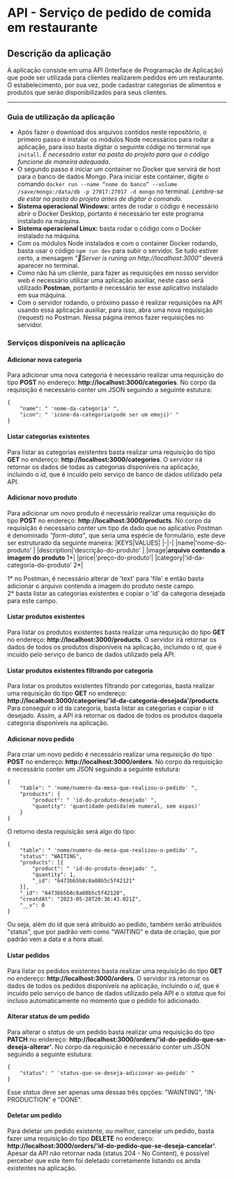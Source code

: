 
# API - Serviço de pedido de comida em restaurante
## Descrição da aplicação
A aplicação consiste em uma API (Interface de Programação de Aplicação) que pode ser utilizada para clientes realizarem pedidos em um restaurante. O estabelecimento, por sua vez, pode cadastrar categorias de alimentos e produtos que serão disponibilizados para seus clientes.

---

### Guia de utilização da aplicação
- Após fazer o download dos arquivos contidos neste repositório, o primeiro passo é instalar os módulos Node necessários para rodar a aplicação, para isso basta digitar o seguinte código no terminal `npm install`. _É necessário estar na pasta do projeto para que o código funcione de maneira adequada._
- O segundo passo é iniciar um container no Docker que servirá de host para o banco de dados Mongo. Para iniciar este container, digite o comando `docker run --name “nome do banco” --volume /save/mongo:/data/db -p 27017:27017 -d mongo` no terminal. _Lembre-se de estar na pasta do projeto antes de digitar o comando._
-  **Sistema operacional Windows:** antes de rodar o código é necessário abrir o Docker Desktop, portanto é necessário ter este programa instalado na máquina.
-  **Sistema operacional Linux:** basta rodar o código com o Docker instalado na máquina.
- Com os módulos Node instalados e com o container Docker rodando, basta usar o código `npm run dev` para subir o servidor. Se tudo estiver certo, a mensagem _"🚗Server is runing on http://localhost:3000"_ deverá aparecer no terminal.
- Como não há um cliente, para fazer as requisições em nosso servidor web é necessário utilizar uma aplicação auxiliar, neste caso será utilizado **Postman**, portanto é necessário ter esse aplicativo instalado em sua máquina.
- Com o servidor rodando, o próximo passo é realizar requisições na API usando essa aplicação auxiliar, para isso, abra uma nova requisição (request) no Postman. Nessa página iremos fazer requisições no servidor.
### Serviços disponíveis na aplicação
#### Adicionar nova categoria
Para adicionar uma nova categoria é necessário realizar uma requisição do tipo **POST** no endereço: **http://localhost:3000/categories**. No corpo da requisição é necessário conter um JSON seguindo a seguinte estutura:
```
{
	"name": " 'nome-da-categoria' ",
	"icon": " 'icone-da-categoria(pode ser um emoji)' "
}
```
#### Listar categorias existentes
Para listar as categorias existentes basta realizar uma requisição do tipo **GET** no endereço: **http://localhost:3000/categories**. O servidor irá retornar os dados de todas as categorias disponíveis na aplicação, incluindo o _id_, que é incuído pelo serviço de banco de dados utilizado pela API.
#### Adicionar novo produto
Para adicionar um novo produto é necessário realizar uma requisição do tipo **POST** no endereço: **http://localhost:3000/products**. No corpo da requisição é necessário conter um tipo de dado que no aplicativo Postman é denominado _"form-data"_, que seria uma espécie de formulário, este deve ser estruturado da seguinte maneira:
|KEYS|VALUES|
|-|-|
|name|'nome-do-produto' |
|description|'descrição-do-produto' |
|image|**arquivo contendo a imagem do produto** 1*|
|price|'preço-do-produto'|
|category|'id-da-categoria-do-produto' 2*|

1* no Postman, é necessário alterar de 'text' para 'file' e então basta adicionar o arquivo contendo a imagem do produto neste campo.\
2* basta listar as categorias existentes e copiar o 'id' da categoria desejada para este campo.
#### Listar produtos existentes
Para listar os produtos existentes basta realizar uma requisição do tipo **GET** no endereço: **http://localhost:3000/products**. O servidor irá retornar os dados de todos os produtos disponíveis na aplicação, incluindo o _id_, que é incuído pelo serviço de banco de dados utilizado pela API.
#### Listar produtos existentes filtrando por categoria
Para listar os produtos existentes filtrando por categorias, basta realizar uma requisição do tipo **GET** no endereço: **http://localhost:3000/categories/'id-da-categoria-desejada'/products**. Para conseguir o id da categoria, basta listar as categorias e copiar o id desejado. Assim, a API irá retornar os dados de todos os produtos daquela categoria disponíveis na aplicação.
#### Adicionar novo pedido
Para criar um novo pedido é necessário realizar uma requisição do tipo **POST** no endereço: **http://localhost:3000/orders**. No corpo da requisição é necessário conter um JSON seguindo a seguinte estutura:
```
{
	"table": " 'nome/numero-da-mesa-que-realizou-o-pedido' ",
	"products": {
		"product": " 'id-do-produto-desejado' ",
		"quantity": 'quantidade-pedida(em numeral, sem aspas)'
	}
}
```
O retorno desta requisição será algo do tipo:
```
{
	"table": " 'nome/numero-da-mesa-que-realizou-o-pedido' ",
	"status": "WAITING",
	"products": [{
		"product": " 'id-do-produto-desejado' ",
		"quantity": 1,
		"_id": "6473bb5b8c8a08b5c5f42121"
	}],
	"_id": "6473bb5b8c8a08b5c5f42120",
	"creatdAt": "2023-05-28T20:36:43.021Z",
	"__v": 0
}
```
Ou seja, além do id que será atribuído ao pedido, também serão atribuídos "status", que por padrão vem como "WAITING" e data de criação, que por padrão vem a data e a hora atual.
#### Listar pedidos
Para listar os pedidos existentes basta realizar uma requisição do tipo **GET** no endereço: **http://localhost:3000/orders**. O servidor irá retornar os dados de todos os pedidos disponíveis na aplicação, incluindo o _id_, que é incuído pelo serviço de banco de dados utilizado pela API e o _status_ que foi incluso automaticamente no momento que o pedido foi adicionado.
#### Alterar status de um pedido
Para alterar o _status_ de um pedido basta realizar uma requisição do tipo **PATCH** no endereço: **http://localhost:3000/orders/'id-do-pedido-que-se-deseja-alterar'**. No corpo da requisição é necessário conter um JSON seguindo a seguinte estutura:
```
{
	"status": " 'status-que-se-deseja-adicionar-ao-pedido' "
}
```
Esse _status_ deve ser apenas uma dessas três opções: "WAINTING", "IN-PRODUCTION" e "DONE".
#### Deletar um pedido
Para deletar um pedido existente, ou melhor, cancelar um pedido, basta fazer uma requisição do tipo **DELETE** no endereço: **http://localhost:3000/orders/'id-do-pedido-que-se-deseja-cancelar'**. Apesar da API não retornar nada (status 204 - No Content), é possível perceber que este item foi deletado corretamente listando os ainda existentes na aplicação.